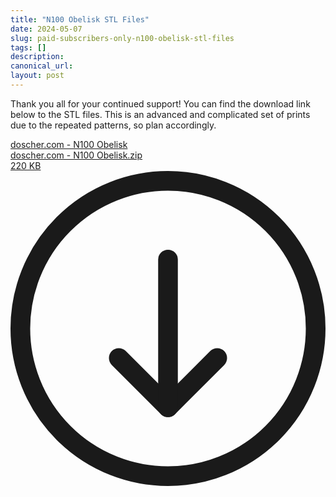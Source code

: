 ```yaml
---
title: "N100 Obelisk STL Files"
date: 2024-05-07
slug: paid-subscribers-only-n100-obelisk-stl-files
tags: []
description: 
canonical_url: 
layout: post
---
```

<p>Thank you all for your continued support!  You can find the download link below to the STL files.  This is an advanced and complicated set of prints due to the repeated patterns, so plan accordingly.  </p><div class="kg-card kg-file-card"><a class="kg-file-card-container" href="https://github.com/jdoscher/" title="Download" download=""><div class="kg-file-card-contents"><div class="kg-file-card-title">doscher.com - N100 Obelisk</div><div class="kg-file-card-caption"></div><div class="kg-file-card-metadata"><div class="kg-file-card-filename">doscher.com - N100 Obelisk.zip</div><div class="kg-file-card-filesize">220 KB</div></div></div><div class="kg-file-card-icon"><svg viewBox="0 0 24 24"><defs><style>.a{fill:none;stroke:currentColor;stroke-linecap:round;stroke-linejoin:round;stroke-width:1.5px;}</style></defs><title>download-circle</title><polyline class="a" points="8.25 14.25 12 18 15.75 14.25"></polyline><line class="a" x1="12" y1="6.75" x2="12" y2="18"></line><circle class="a" cx="12" cy="12" r="11.25"></circle></svg></div></a></div>
